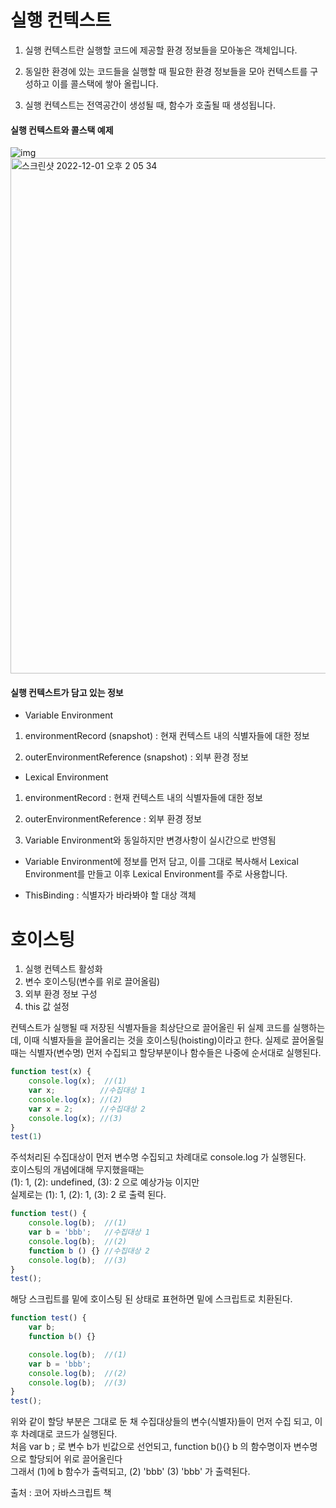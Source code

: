 # 실행 컨텍스트

1. 실행 컨텍스트란 실행할 코드에 제공할 환경 정보들을 모아놓은 객체입니다.

2. 동일한 환경에 있는 코드들을 실행할 때 필요한 환경 정보들을 모아 컨텍스트를 구성하고 이를 콜스택에 쌓아 올립니다.

3. 실행 컨텍스트는 전역공간이 생성될 때, 함수가 호출될 때 생성됩니다.

#### 실행 컨텍스트와 콜스택 예제
![img](https://user-images.githubusercontent.com/59434443/185796365-0a95346d-cd38-485e-a36b-f2865069b30c.png)
<img width="825" alt="스크린샷 2022-12-01 오후 2 05 34" src="https://user-images.githubusercontent.com/59434443/204970156-298d35b3-bb41-45f0-9712-88e44c0a855c.png">

#### 실행 컨텍스트가 담고 있는 정보
- Variable Environment

1. environmentRecord (snapshot) : 현재 컨텍스트 내의 식별자들에 대한 정보

2. outerEnvironmentReference (snapshot) : 외부 환경 정보

- Lexical Environment

1. environmentRecord : 현재 컨텍스트 내의 식별자들에 대한 정보

2. outerEnvironmentReference : 외부 환경 정보

3. Variable Environment와 동일하지만 변경사항이 실시간으로 반영됨

- Variable Environment에 정보를 먼저 담고, 이를 그대로 복사해서 Lexical Environment를 만들고 이후 Lexical Environment를 주로 사용합니다.

- ThisBinding : 식별자가 바라봐야 할 대상 객체

# 호이스팅

1. 실행 컨텍스트 활성화
2. 변수 호이스팅(변수를 위로 끌어올림)
3. 외부 환경 정보 구성
4. this 값 설정

컨텍스트가 실행될 때 저장된 식별자들을 최상단으로 끌어올린 뒤 실제 코드를 실행하는데, 이때 식별자들을 끌어올리는 것을 호이스팅(hoisting)이라고 한다.
실제로 끌어올릴때는 식별자(변수명) 먼저 수집되고 할당부분이나 함수들은 나중에 순서대로 실행된다.

```javascript
function test(x) {      
    console.log(x);  //(1)
    var x;          //수집대상 1
    console.log(x); //(2)
    var x = 2;      //수집대상 2
    console.log(x); //(3)
}
test(1)
```
주석처리된 수집대상이 먼저 변수명 수집되고 차례대로 console.log 가 실행된다. <br>
호이스팅의 개념에대해 무지했을때는 <br>
(1): 1, (2): undefined, (3): 2 으로 예상가능 이지만 <br>
실제로는 (1): 1, (2): 1, (3): 2 로 출력 된다.

```javascript
function test() {
    console.log(b);  //(1)
    var b = 'bbb';   //수집대상 1
    console.log(b);  //(2)
    function b () {} //수집대상 2
    console.log(b);  //(3)
}
test();
```
해당 스크립트를 밑에 호이스팅 된 상태로 표현하면 밑에 스크립트로 치환된다.

```javascript
function test() {
    var b;
    function b() {}

    console.log(b);  //(1)
    var b = 'bbb';   
    console.log(b);  //(2)
    console.log(b);  //(3)
}
test();
```
위와 같이 할당 부분은 그대로 둔 채 수집대상들의 변수(식별자)들이 먼저 수집 되고, 이후 차례대로 코드가 실행된다.<br>
처음 var b ; 로 변수 b가 빈값으로 선언되고, function b(){} b 의 함수명이자 변수명으로 할당되어 위로 끌어올린다<br>
그래서 (1)에 b 함수가 출력되고, (2) 'bbb' (3) 'bbb' 가 출력된다.<br>

출처 : 코어 자바스크립트 책







